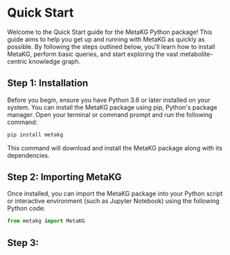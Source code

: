 # Quick Start

Welcome to the Quick Start guide for the MetaKG Python package! This guide aims to help you get up and running with MetaKG as quickly as possible. By following the steps outlined below, you'll learn how to install MetaKG, perform basic queries, and start exploring the vast metabolite-centric knowledge graph.



## Step 1: Installation
Before you begin, ensure you have Python 3.6 or later installed on your system. You can install the MetaKG package using pip, Python's package manager. Open your terminal or command prompt and run the following command:

```python
pip install metakg
```

This command will download and install the MetaKG package along with its dependencies.



## Step 2: Importing MetaKG

Once installed, you can import the MetaKG package into your Python script or interactive environment (such as Jupyter Notebook) using the following Python code:

```python
from metakg import MetaKG
```



## Step 3: 

